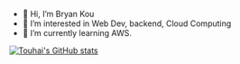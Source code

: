- 👋 Hi, I’m Bryan Kou 
- 👀 I’m interested in Web Dev, backend, Cloud Computing
- 🌱 I’m currently learning AWS.


[![Touhai's GitHub stats](https://github-readme-stats.vercel.app/api?username=Touhai)](https://github.com/Touhai/github-readme-stats)

<!---
Touhai/Touhai is a ✨ special ✨ repository because its `README.md` (this file) appears on your GitHub profile.
You can click the Preview link to take a look at your changes.
--->
